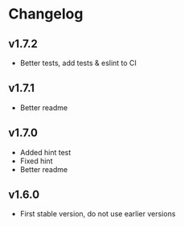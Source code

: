 # Changelog

## v1.7.2
- Better tests, add tests & eslint to CI

## v1.7.1
- Better readme

## v1.7.0
- Added hint test
- Fixed hint
- Better readme

## v1.6.0

- First stable version, do not use earlier versions